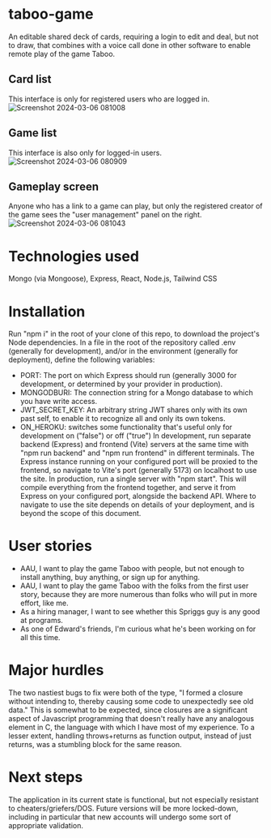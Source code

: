 # taboo-game
An editable shared deck of cards, requiring a login to edit and deal, but not to draw, that combines with a voice call done in other software to enable remote play of the game Taboo.

## Card list
This interface is only for registered users who are logged in.
![Screenshot 2024-03-06 081008](https://github.com/ejspriggs/taboo-game/assets/32990599/ba4e250a-7d2b-4958-930e-0e2b5035d2a6)

## Game list
This interface is also only for logged-in users.
![Screenshot 2024-03-06 080909](https://github.com/ejspriggs/taboo-game/assets/32990599/6c9f6808-5f41-41e5-a98b-eefec0e74c7e)

## Gameplay screen
Anyone who has a link to a game can play, but only the registered creator of the game sees the "user management" panel on the right.
![Screenshot 2024-03-06 081043](https://github.com/ejspriggs/taboo-game/assets/32990599/0e2634d2-84cd-4a85-858e-485c89953597)

# Technologies used
Mongo (via Mongoose), Express, React, Node.js, Tailwind CSS

# Installation
Run "npm i" in the root of your clone of this repo, to download the project's Node dependencies.
In a file in the root of the repository called .env (generally for development), and/or in the environment (generally for deployment), define the following variables:
- PORT: The port on which Express should run (generally 3000 for development, or determined by your provider in production).
- MONGODBURI: The connection string for a Mongo database to which you have write access.
- JWT_SECRET_KEY: An arbitrary string JWT shares only with its own past self, to enable it to recognize all and only its own tokens.
- ON_HEROKU: switches some functionality that's useful only for development on ("false") or off ("true")
In development, run separate backend (Express) and frontend (Vite) servers at the same time with "npm run backend" and "npm run frontend" in different terminals.  The Express instance running on your configured port will be proxied to the frontend, so navigate to Vite's port (generally 5173) on localhost to use the site.
In production, run a single server with "npm start".  This will compile everything from the frontend together, and serve it from Express on your configured port, alongside the backend API.  Where to navigate to use the site depends on details of your deployment, and is beyond the scope of this document.

# User stories
- AAU, I want to play the game Taboo with people, but not enough to install anything, buy anything, or sign up for anything.
- AAU, I want to play the game Taboo with the folks from the first user story, because they are more numerous than folks who will put in more effort, like me.
- As a hiring manager, I want to see whether this Spriggs guy is any good at programs.
- As one of Edward's friends, I'm curious what he's been working on for all this time.

# Major hurdles
The two nastiest bugs to fix were both of the type, "I formed a closure without intending to, thereby causing some code to unexpectedly see old data."  This is somewhat to be expected, since closures are a significant aspect of Javascript programming that doesn't really have any analogous element in C, the language with which I have most of my experience.  To a lesser extent, handling throws+returns as function output, instead of just returns, was a stumbling block for the same reason.

# Next steps
The application in its current state is functional, but not especially resistant to cheaters/griefers/DOS.  Future versions will be more locked-down, including in particular that new accounts will undergo some sort of appropriate validation.